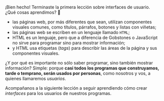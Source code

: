 ¡Bien hecho! Terminaste la primera lección sobre interfaces de usuario. ¿Qué cosas aprendimos? :thought_balloon:  

* las páginas web, por más diferentes que sean, utilizan componentes visuales comunes, como títulos, párrafos, botones y listas con viñetas;
* las páginas web se escriben en un lenguaje llamado `HTML`;
* HTML es un lenguaje, pero que a diferencia de Gobstones o JavaScript no sirve para programar sino para mostrar información;
* y HTML usa etiquetas (_tags_) para describir las áreas de la página y sus componentes visuales.

¿Y por qué es importante no sólo saber programar, sino también mostrar información? Simple: porque **casi todos los programas que construyamos, tarde o temprano, serán usados por personas**, como nosotros y vos, a quienes llamaremos _usuarios_.  

Acompañanos a la siguiente lección a seguir aprendiendo cómo crear _interfaces_ para los usuarios de nuestros programas.  



